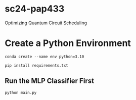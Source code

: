 # sc24-pap433
Optimizing Quantum Circuit Scheduling

# Create a Python Environment

`conda create --name env python=3.10`

`pip install requirements.txt`

## Run the MLP Classifier First

`python main.py`
